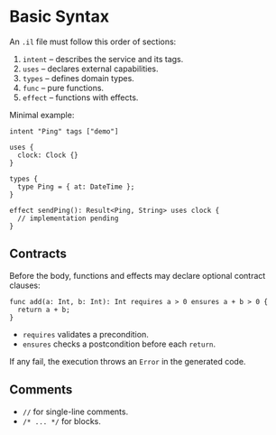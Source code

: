 # Basic Syntax

An `.il` file must follow this order of sections:

1. `intent` – describes the service and its tags.
2. `uses` – declares external capabilities.
3. `types` – defines domain types.
4. `func` – pure functions.
5. `effect` – functions with effects.

Minimal example:

```intentlang
intent "Ping" tags ["demo"]

uses {
  clock: Clock {}
}

types {
  type Ping = { at: DateTime };
}

effect sendPing(): Result<Ping, String> uses clock {
  // implementation pending
}
```

## Contracts

Before the body, functions and effects may declare optional contract clauses:

```intentlang
func add(a: Int, b: Int): Int requires a > 0 ensures a + b > 0 {
  return a + b;
}
```

- `requires` validates a precondition.
- `ensures` checks a postcondition before each `return`.

If any fail, the execution throws an `Error` in the generated code.

## Comments

- `//` for single-line comments.
- `/* ... */` for blocks.
